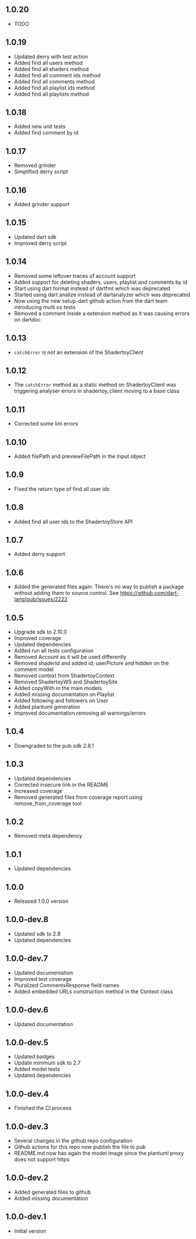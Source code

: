 ## 1.0.20

- TODO

## 1.0.19

- Updated derry with test action
- Added find all users method
- Added find all shaders method
- Added find all comment ids method
- Added find all comments method
- Added find all playlist ids method
- Added find all playlists method 

## 1.0.18

- Added new unit tests
- Added find comment by id

## 1.0.17

- Removed grinder
- Simplified derry script

## 1.0.16

- Added grinder support

## 1.0.15

- Updated dart sdk
- Improved derry script

## 1.0.14

- Removed some leftover traces of account support
- Added support for deleting shaders, users, playlist and comments by id
- Start using dart format instead of dartfmt which was deprecated
- Started using dart analize instead of dartanalyzer which was deprecated
- Now using the new setup-dart github action from the dart team introducing multi os tests
- Removed a comment inside a extension method as it was causing errors on dartdoc

## 1.0.13

- `catchError` is not an extension of the ShadertoyClient 

## 1.0.12

- The `catchError` method as a static method on ShadertoyClient was triggering analyser errors in shadertoy_client moving to a base class

## 1.0.11

- Corrected some lint errors

## 1.0.10

- Added filePath and previewFilePath in the Input object

## 1.0.9

- Fixed the return type of find all user ids

## 1.0.8

- Added find all user ids to the ShadertoyStore API

## 1.0.7

- Added derry support
## 1.0.6

- Added the generated files again. There's no way to publish a package without adding them to source control. See https://github.com/dart-lang/pub/issues/2222

## 1.0.5

- Upgrade sdk to 2.10.0
- Improved coverage
- Updated dependencies
- Added run all tests configuration
- Removed Account as it will be used differently
- Removed shaderId and added id, userPicture and hidden on the comment model
- Removed context from ShadertoyContext
- Removed ShadertoyWS and ShadertoySite
- Added copyWith in the main models
- Added missing documentation on Playlist
- Added following and followers on User
- Added plantuml generation
- Improved documentation removing all warnings/errors

## 1.0.4

- Downgraded to the pub sdk 2.8.1

## 1.0.3

- Updated dependencies
- Corrected insecure link in the README
- Increased coverage
- Removed generated files from coverage report using remove_from_coverage tool

## 1.0.2

- Removed meta dependency

## 1.0.1

- Updated dependencies

## 1.0.0

- Released 1.0.0 version

## 1.0.0-dev.8

- Updated sdk to 2.8
- Updated dependencies 

## 1.0.0-dev.7

- Updated documentation
- Improved test coverage
- Pluralized CommentsResponse field names
- Added embedded URLs construction method in the Context class

## 1.0.0-dev.6

- Updated documentation

## 1.0.0-dev.5

- Updated badges
- Update minimum sdk to 2.7
- Added model tests
- Updated dependencies

## 1.0.0-dev.4

- Finished the CI process

## 1.0.0-dev.3

- Several changes in the github repo configuration
- Github actions for this repo now publish the file to pub
- README.md now has again the model image since the plantuml proxy does not support https

## 1.0.0-dev.2

- Added generated files to github
- Added missing documentation

## 1.0.0-dev.1

- Initial version
